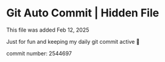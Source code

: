 # Git Auto Commit | Hidden File

This file was added Feb 12, 2025

Just for fun and keeping my daily git commit active 🤪

commit number: 2544697
